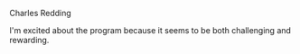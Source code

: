 Charles Redding

I'm excited about the program because it seems to be both challenging and rewarding.
